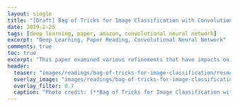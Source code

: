 ```yaml
---
layout: single
title: "[Draft] Bag of Tricks for Image Classification with Convolutional Neural Networks"
date: 2019-2-25
tags: [deep learning, paper, amazon, convolutional neural network]
excerpt: "Deep Learning, Paper Reading, Convolutional Neural Network"
comments: true
toc: true
excerpt: "This paper examined various refinements that have impacts on the final model accuracy"
header:
  teaser: "images/readings/bag-of-tricks-for-image-classification/resnet.jpg"
  overlay_image: "images/readings/bag-of-tricks-for-image-classification/resnet.jpg"
  overlay_filter: 0.7
  caption: "Photo credit: [**Bag of Tricks for Image Classification with Convolutional Neural Networks**](https://arxiv.org/abs/1812.01187)"
---
```

